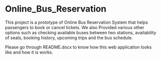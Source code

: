 # Online_Bus_Reservation


This project is a prototype of Online Bus Reservation System that helps passengers to book or cancel tickets.
We also Provided various other options such as checking available buses between two stations, availability of seats, booking history, upcoming trips and the bus schedule.

Please go through README.docx to know how this web application looks like and how it is works. 
